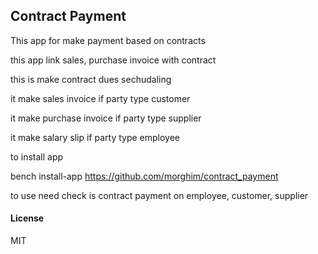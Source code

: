 ## Contract Payment

This app for make payment based on contracts

this app link sales, purchase invoice with contract 

this is make contract dues sechudaling 

it make sales invoice if party type customer 

it make purchase invoice if party type supplier

it make salary slip if party type employee 

to install app 

bench install-app https://github.com/morghim/contract_payment

to use need check is contract payment on employee, customer, supplier 



#### License

MIT